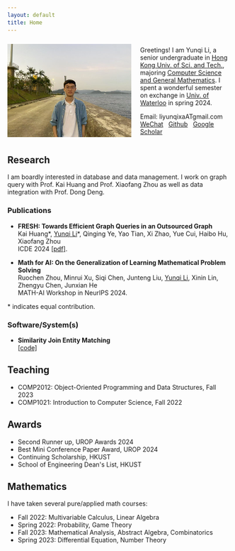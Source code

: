 ```yaml
---
layout: default
title: Home
---
```


<div style="display: flex; align-items: center; flex-wrap: wrap;">
    <img src="./images/me.jpg" alt="Description of Image" style="width: 100%; max-width: 280px; height: auto; margin-right: 20px; flex-shrink: 0;">
    <div style="flex: 1;">
        <p>Greetings! I am Yunqi Li, a senior undergraduate in <a href="https://hkust.edu.hk/">Hong Kong Univ. of Sci. and Tech.</a>, majoring <a href="https://cse.hkust.edu.hk/bsc/">Computer Science and General Mathematics</a>. I spent a wonderful semester on exchange in <a href="https://uwaterloo.ca/">Univ. of Waterloo</a> in spring 2024.</p>
        <p>Email: liyunqixaATgmail.com &nbsp; <a href="./images/wechat.jpg">WeChat</a> &nbsp; <a href="https://github.com/EricLYunqi">Github</a> &nbsp; <a href="https://scholar.google.com/citations?user=S9cOeVAAAAAJ&hl=zh-CN">Google Scholar</a></p>
    </div>
</div>


## **Research**

I am boardly interested in database and data management. I work on graph query with Prof. Kai Huang and Prof. Xiaofang Zhou as well as data integration with Prof. Dong Deng. 

### **Publications**
- **FRESH: Towards Efficient Graph Queries in an Outsourced Graph** <br />Kai Huang\*, <u>Yunqi Li</u>\*, Qinging Ye, Yao Tian, Xi Zhao, Yue Cui, Haibo Hu, Xiaofang Zhou <br />ICDE 2024 [[pdf]](papers/FRESH_Towards_Efficient_Graph_Queries_in_an_Outsourced_Graph.pdf). 

- **Math for AI: On the Generalization of Learning Mathematical Problem Solving**  <br />Ruochen Zhou, Minrui Xu, Siqi Chen, Junteng Liu, <u>Yunqi Li</u>, Xinin Lin, Zhengyu Chen, Junxian He <br />MATH-AI Workshop in NeurIPS 2024.
  

\* indicates equal contribution.

### **Software/System(s)**
- **Similarity Join Entity Matching** <br />[[code]](https://github.com/rutgers-db/EntityBlockingBySimilarityJoins)

## **Teaching**
- COMP2012: Object-Oriented Programming and Data Structures, Fall 2023
- COMP1021: Introduction to Computer Science, Fall 2022

## **Awards**
- Second Runner up, UROP Awards 2024
- Best Mini Conference Paper Award, UROP 2024
- Continuing Scholarship, HKUST
- School of Engineering Dean's List, HKUST

## **Mathematics**
I have taken several pure/applied math courses:
- Fall 2022: Multivariable Calculus, Linear Algebra
- Spring 2022: Probability, Game Theory
- Fall 2023: Mathematical Analysis, Abstract Algebra, Combinatorics
- Spring 2023: Differential Equation, Number Theory